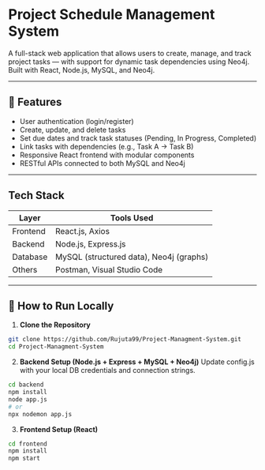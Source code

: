 # Project Schedule Management System

A full-stack web application that allows users to create, manage, and track project tasks — with support for dynamic task dependencies using Neo4j. Built with React, Node.js, MySQL, and Neo4j.

---

## 🚀 Features

- User authentication (login/register)
- Create, update, and delete tasks
- Set due dates and track task statuses (Pending, In Progress, Completed)
- Link tasks with dependencies (e.g., Task A → Task B)
- Responsive React frontend with modular components
- RESTful APIs connected to both MySQL and Neo4j

---

## Tech Stack
| Layer     | Tools Used                             |
|-----------|-----------------------------------------|
| Frontend  | React.js, Axios                         |
| Backend   | Node.js, Express.js                     |
| Database  | MySQL (structured data), Neo4j (graphs) |
| Others    | Postman, Visual Studio Code             |


---
## 🧪 How to Run Locally

1. **Clone the Repository**
```bash
git clone https://github.com/Rujuta99/Project-Managment-System.git
cd Project-Managment-System
```

2. **Backend Setup (Node.js + Express + MySQL + Neo4j)**
Update config.js with your local DB credentials and connection strings.
```bash
cd backend
npm install
node app.js
# or
npx nodemon app.js
```

3. **Frontend Setup (React)**

```bash
cd frontend
npm install
npm start
```


